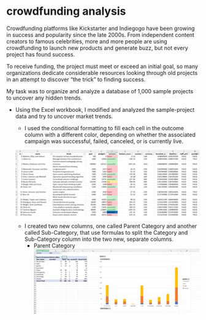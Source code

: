 # crowdfunding analysis

Crowdfunding platforms like Kickstarter and Indiegogo have been growing in success and popularity since the late 2000s. From independent content creators to famous celebrities, more and more people are using crowdfunding to launch new products and generate buzz, but not every project has found success.

To receive funding, the project must meet or exceed an initial goal, so many organizations dedicate considerable resources looking through old projects in an attempt to discover “the trick” to finding success.

My task was to  organize and analyze a database of 1,000 sample projects to uncover any hidden trends.

* Using the Excel workbook, I modified and analyzed the sample-project data and try to uncover market trends.
  * I used the conditional formatting to fill each cell in the outcome column with a different color, depending on whether the associated campaign was successful, failed, canceled, or is currently live.

  ![Alt text](<Screenshot 2023-10-25 110338.png>)

  * I created two new columns, one called Parent Category and another called Sub-Category, that use formulas to split the Category and Sub-Category column into the two new, separate columns.
    * Parent Category
    ![Alt text](<Screenshot 2023-10-25 111538.png>)
